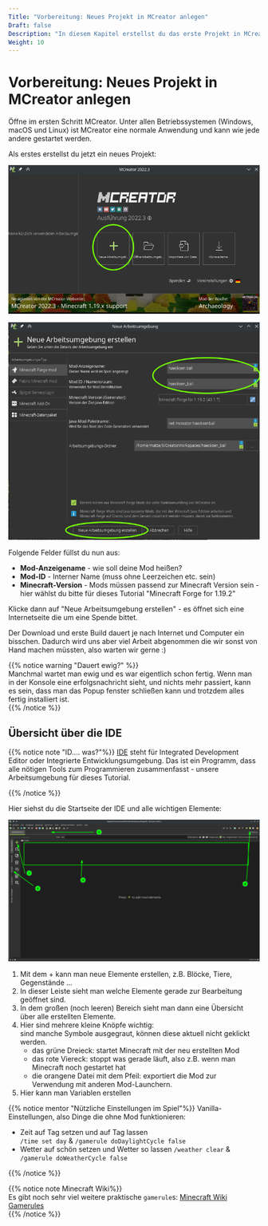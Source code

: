 ```yaml
---
Title: "Vorbereitung: Neues Projekt in MCreator anlegen"
Draft: false
Description: "In diesem Kapitel erstellst du das erste Projekt in MCreator und wir schauen uns einzelnen Elemente des Programms an."
Weight: 10
---
```



# Vorbereitung: Neues Projekt in MCreator anlegen

Öffne im ersten Schritt MCreator. Unter allen Betriebssystemen (Windows, macOS und Linux) ist MCreator eine normale Anwendung und kann wie jede andere gestartet werden.

Als erstes erstellst du jetzt ein neues Projekt:


![Neues Projekt anlegen - 1](projekt-anlegen-0.png)

![Neues Projekt anlegen - 2](projekt-anlegen-1.png)

Folgende Felder füllst du nun aus:
- **Mod-Anzeigename** - wie soll deine Mod heißen? 
- **Mod-ID** - Interner Name (muss ohne Leerzeichen etc. sein)
- **Minecraft-Version** - Mods müssen passend zur Minecraft Version sein - hier wählst du bitte für dieses Tutorial "Minecraft Forge for 1.19.2"

Klicke dann auf "Neue Arbeitsumgebung erstellen" - es öffnet sich eine Internetseite die um eine Spende bittet.

Der Download und erste Build dauert je nach Internet und Computer ein bisschen. Dadurch wird uns aber viel Arbeit abgenommen die wir sonst von Hand machen müssten, also warten wir gerne :)

{{% notice warning "Dauert ewig?" %}}  
Manchmal wartet man ewig und es war eigentlich schon fertig. Wenn man in der Konsole eine erfolgsnachricht sieht, und nichts mehr passiert, kann es sein, dass man das Popup fenster schließen kann und trotzdem alles fertig installiert ist.  
{{% /notice %}}

## Übersicht über die IDE

{{% notice note "ID.... was?"%}}
[IDE](https://de.wikipedia.org/wiki/Integrierte_Entwicklungsumgebung) steht für Integrated Development Editor oder Integrierte Entwicklungsumgebung. Das ist ein Programm, dass alle nötigen Tools zum Programmieren zusammenfasst - unsere Arbeitsumgebung für dieses Tutorial. 

{{% /notice %}}

Hier siehst du die Startseite der IDE und alle wichtigen Elemente:

![IDE Übersicht: das sind die wichtigsten Elemente](ide-uebersicht.png)

1. Mit dem + kann man neue Elemente erstellen, z.B. Blöcke, Tiere, Gegenstände ...
2. In dieser Leiste sieht man welche Elemente gerade zur Bearbeitung geöffnet sind.
3. In dem großen (noch leeren) Bereich sieht man dann eine Übersicht über alle erstellten Elemente.
4. Hier sind mehrere kleine Knöpfe wichtig:  
    sind manche Symbole ausgegraut, können diese aktuell nicht geklickt werden.
    - das grüne Dreieck: startet Minecraft mit der neu erstellten Mod
    - das rote Viereck: stoppt was gerade läuft, also z.B. wenn man Minecraft noch gestartet hat
    - die orangene Datei mit dem Pfeil: exportiert die Mod zur Verwendung mit anderen Mod-Launchern.  
5. Hier kann man Variablen erstellen

{{% notice mentor "Nützliche Einstellungen im Spiel"%}}
Vanilla-Einstellungen, also Dinge die ohne Mod funktionieren:

- Zeit auf Tag setzen und auf Tag lassen  
`/time set day` & `/gamerule doDaylightCycle false`
- Wetter auf schön setzen und Wetter so lassen
`/weather clear` & `/gamerule doWeatherCycle false`

{{% /notice %}}

{{% notice note Minecraft Wiki%}}  
Es gibt noch sehr viel weitere praktische `gamerule`s: [Minecraft Wiki Gamerules](https://minecraft.fandom.com/wiki/Game_rule)  
{{% /notice %}}